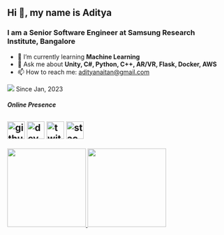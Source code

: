 ## Hi 👋, my name is Aditya

### I am a Senior Software Engineer at Samsung Research Institute, Bangalore

- 🌱 I’m currently learning **Machine Learning**
- 💬 Ask me about **Unity, C#, Python, C++, AR/VR, Flask, Docker, AWS**
- 📫 How to reach me: adityanaitan@gmail.com

![](https://komarev.com/ghpvc/?username=Pirate2606) Since Jan, 2023

##### Online Presence
[<img src='https://cdn.jsdelivr.net/npm/simple-icons@3.0.1/icons/github.svg' alt='github' height='40'>](https://github.com/Pirate2606)  [<img src='https://cdn.jsdelivr.net/npm/simple-icons@3.0.1/icons/dev-dot-to.svg' alt='dev' height='40'>](https://adityanaitan.co)  [<img src='https://cdn.jsdelivr.net/npm/simple-icons@3.0.1/icons/twitter.svg' alt='twitter' height='40'>](https://twitter.com/aditya_naitan)  [<img src='https://cdn.jsdelivr.net/npm/simple-icons@3.0.1/icons/stackoverflow.svg' alt='stackoverflow' height='40'>](https://stackoverflow.com/users/11203277)  
---
<div>
  <a href="https://github.com/Pirate2606">
  <img height="180em" src="https://github-readme-stats-sigma-five.vercel.app/api?username=Pirate2606&show_icons=true&include_all_commits=true&count_private=true"/>
  <img height="180em" src="https://github-readme-stats-sigma-five.vercel.app/api/top-langs/?username=Pirate2606&layout=compact&langs_count=6"/>
</div>
